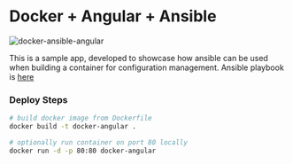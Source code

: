 # Docker + Angular + Ansible

![docker-ansible-angular](https://cmcrowellcom.blob.core.windows.net/img/docker-ansible-angular-site-screenshot.png)

This is a sample app, developed to showcase how ansible can be used when building a container for configuration management. Ansible playbook is [here](https://github.com/chadmcrowell/docker-angular/blob/main/playbooks/setup-angular-app.yml)

### Deploy Steps

```bash
# build docker image from Dockerfile
docker build -t docker-angular .

# optionally run container on port 80 locally
docker run -d -p 80:80 docker-angular
```
